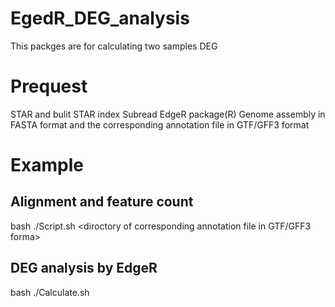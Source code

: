 # EgedR_DEG_analysis
This packges are for calculating two samples DEG
# Prequest 
STAR  and bulit STAR index
Subread 
EdgeR package(R)
Genome assembly in FASTA format and the corresponding annotation file in GTF/GFF3 format
# Example
## Alignment and feature count
bash ./Script.sh <directory of idex> <diretory of Genome assembly in FASTA format> <diroctory of corresponding annotation file in GTF/GFF3 forma> <directory of fastq file> <name of fastq file>
## DEG analysis by EdgeR 
bash ./Calculate.sh <list of sample num1> <list of sample num2>
